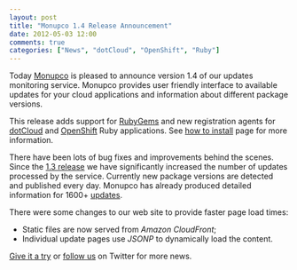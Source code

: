 ```yaml
---
layout: post
title: "Monupco 1.4 Release Announcement"
date: 2012-05-03 12:00
comments: true
categories: ["News", "dotCloud", "OpenShift", "Ruby"]
---
```


Today [Monupco](http://monupco.com) is pleased to announce version 1.4
of our updates monitoring service. Monupco provides user friendly interface to
available updates for your cloud applications and information about different
package versions.

This release adds support for [RubyGems](http://rubygems.org/) and
new registration agents for [dotCloud](http://dotcloud.com) and
[OpenShift](http://openshift.redhat.com) Ruby applications. See
[how to install](http://monupco.com/install/) page for more information.

There have been lots of bug fixes and improvements behind the scenes.
Since the [1.3 release](/blog/2012/04/02/monupco-1.3-release-announcement/)
we have significantly increased the number of updates processed by the service.
Currently new package versions are detected and published every day.
Monupco has already produced detailed information for 1600+
[updates](https://monupco-otb.rhcloud.com/updates/).

There were some changes to our web site to provide faster page load times:

* Static files are now served from *Amazon CloudFront*;
* Individual update pages use *JSONP* to dynamically load the content.

<a href="https://monupco-otb.rhcloud.com/applications/mine/">Give it a try</a>
or [follow us](https://twitter.com/monupco) on Twitter for more news.
